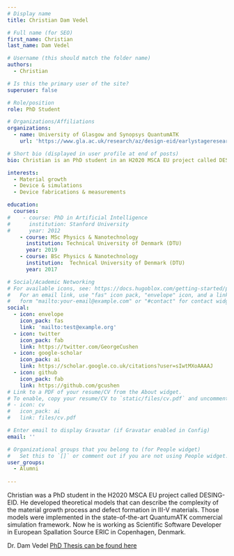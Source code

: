 ```yaml
---
# Display name
title: Christian Dam Vedel 

# Full name (for SEO)
first_name: Christian 
last_name: Dam Vedel

# Username (this should match the folder name)
authors:
  - Christian

# Is this the primary user of the site?
superuser: false

# Role/position
role: PhD Student

# Organizations/Affiliations
organizations:
  - name: University of Glasgow and Synopsys QuantumATK  
    url: 'https://www.gla.ac.uk/research/az/design-eid/earlystageresearchersesr/esr3-christiandamvedel/'

# Short bio (displayed in user profile at end of posts)
bio: Christian is an PhD student in an H2020 MSCA EU project called DESING-EID. His is developing theoretical models which can describe the complexity of the material growth process and defect formation in III-V materials. Those models are implemented in state-of-the-art QuantumATK commercial simulation framework.

interests:
  - Material growth
  - Device & simulations
  - Device fabrications & measurements

education:
  courses:
#    - course: PhD in Artificial Intelligence
#      institution: Stanford University
#      year: 2012
    - course: MSc Physics & Nanotechnology
      institution: Technical University of Denmark (DTU)
      year: 2019
    - course: BSc Physics & Nanotechnology
      institution:  Technical University of Denmark (DTU)
      year: 2017

# Social/Academic Networking
# For available icons, see: https://docs.hugoblox.com/getting-started/page-builder/#icons
#   For an email link, use "fas" icon pack, "envelope" icon, and a link in the
#   form "mailto:your-email@example.com" or "#contact" for contact widget.
social:
  - icon: envelope
    icon_pack: fas
    link: 'mailto:test@example.org'
  - icon: twitter
    icon_pack: fab
    link: https://twitter.com/GeorgeCushen
  - icon: google-scholar
    icon_pack: ai
    link: https://scholar.google.co.uk/citations?user=sIwtMXoAAAAJ
  - icon: github
    icon_pack: fab
    link: https://github.com/gcushen
# Link to a PDF of your resume/CV from the About widget.
# To enable, copy your resume/CV to `static/files/cv.pdf` and uncomment the lines below.
# - icon: cv
#   icon_pack: ai
#   link: files/cv.pdf

# Enter email to display Gravatar (if Gravatar enabled in Config)
email: ''

# Organizational groups that you belong to (for People widget)
#   Set this to `[]` or comment out if you are not using People widget.
user_groups:
  - Alumni
  
---
```

Christian was a PhD student in the H2020 MSCA EU project called DESING-EID. He developed theoretical models that can describe the complexity of the material growth process and defect formation in III-V materials. Those models were implemented in the state-of-the-art QuantumATK commercial simulation framework. Now he is working as Scientific Software Developer in European Spallation Source ERIC in Copenhagen, Denmark. 

Dr. Dam Vedel [PhD Thesis can be found here](https://theses.gla.ac.uk/84425/)
